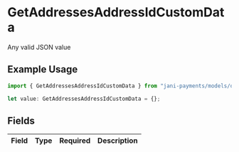 # GetAddressesAddressIdCustomData

Any valid JSON value

## Example Usage

```typescript
import { GetAddressesAddressIdCustomData } from "jani-payments/models/operations";

let value: GetAddressesAddressIdCustomData = {};
```

## Fields

| Field       | Type        | Required    | Description |
| ----------- | ----------- | ----------- | ----------- |
